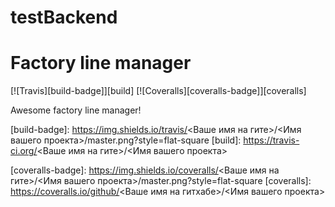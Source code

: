 # testBackend
# Factory line manager
[![Travis][build-badge]][build]
[![Coveralls][coveralls-badge]][coveralls]

Awesome factory line manager!

[build-badge]: https://img.shields.io/travis/<Ваше имя на гите>/<Имя вашего проекта>/master.png?style=flat-square
[build]: https://travis-ci.org/<Ваше имя на гите>/<Имя вашего проекта>

[coveralls-badge]: https://img.shields.io/coveralls/<Ваше имя на гите>/<Имя вашего проекта>/master.png?style=flat-square
[coveralls]: https://coveralls.io/github/<Ваше имя на гитхабе>/<Имя вашего проекта>
